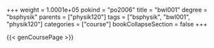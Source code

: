 +++
weight = 1.0001e+05
pokind = "po2006"
title = "bwl001"
degree = "bsphysik"
parents = ["physik120"]
tags = ["bsphysik", "bwl001", "physik120"]
categories = ["course"]
bookCollapseSection = false
+++

{{< genCoursePage >}}
